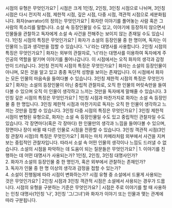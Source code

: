시점의 유형은 무엇인가요?	| 시점은 크게 1인칭, 2인칭, 3인칭 시점으로 나뉘며, 3인칭 시점은 다시 전지적 시점, 제한적 시점, 깊은 시점, 다중 시점, 객관적 시점으로 세분화됩니다.
화자(narrator)의 정의는 무엇인가요?	| 화자란 이야기를 풀어놓는 사람 혹은 그 사람의 목소리를 말합니다. 소설 속 등장인물일 수도 있고, 이야기에 등장하지 않으면서 인물들을 관찰하고 독자에게 소설 속 사건을 전해주는 보이지 않는 존재일 수도 있습니다.
1인칭 시점의 특징은 무엇인가요?	| 화자가 소설의 등장인물 중 한 명이며, 독자는 이 인물의 느낌과 생각만을 접할 수 있습니다. '나'라는 대명사를 사용합니다.
2인칭 시점의 특징은 무엇인가요?	| 화자는 외부의 관찰자로, '너'라는 대명사를 이용하여 독자에게 주인공의 역할을 맡기며 이야기를 풀어나갑니다. 이 시점에서는 오직 화자의 생각과 감정만이 드러납니다.
3인칭 전지적 시점의 특징은 무엇인가요?	| 화자는 소설의 등장인물이 아니며, 모든 것을 알고 있고 종종 독단적 성향을 보이는 존재입니다. 이 시점에서 화자는 모든 인물의 마음속을 들여다볼 수 있습니다.
3인칭 제한적 시점의 특징은 무엇인가요?	| 화자는 소설의 등장인물이 아닌 중립적 관찰자로, 오직 한 인물의 머릿속만을 들여다볼 수 있으며 오직 이 인물이 생각하고 느끼는 것만을 독자에게 말해줄 수 있습니다.
3인칭 깊은 시점의 특징은 무엇인가요?	| 1인칭 시점과 마찬가지로 화자는 소설 속 등장인물 중 한 명입니다. 3인칭 제한적 시점과 마찬가지로 독자는 오직 한 인물이 생각하고 느끼는 것만을 접할 수 있습니다.
3인칭 다중 시점의 특징은 무엇인가요?	| 3인칭 제한적 시점이 변형된 유형으로, 화자는 소설 속 등장인물일 수도 있고 중립적인 관찰자일 수도 있습니다. 각 장면마다(혹은 각 장마다) 한 인물만의 생각과 느낌을 들여다볼 수 있으며, 장면이나 장이 바뀔 때 다른 인물로 시점을 전환할 수 있습니다.
3인칭 객관적 시점(3인칭 관찰자 시점)의 특징은 무엇인가요?	| 화자는 마치 카메라처럼 외부에서 사건을 지켜보는 중립적인 관찰자입니다. 따라서 소설 속 어떤 인물의 생각이나 느낌도 드러낼 수 없습니다.
소설의 시점을 파악하는 데 도움이 되는 질문들은 무엇인가요?	| 1. 이야기를 진행하는 데 어떤 대명사가 사용되는가? 1인칭, 2인칭, 3인칭 대명사인가?<br/>2. 화자가 소설의 등장인물 중 한 명인가, 혹은 외부에서 관찰하는 존재인가?<br/>3. 독자가 인물 중 한 명 이상의 생각과 감정을 접할 수 있는가?<br/>4. 소설이 진행됨에 따라 시점이 변화하는가?
시점 유형 중 소설에서 드물게 사용되는 것은 무엇인가요?	| 2인칭 시점과 3인칭 객관적 시점은 소설에서 사용되는 경우가 드뭅니다.
시점의 유형을 구분하는 기준은 무엇인가요?	| 시점은 주로 이야기를 할 때 사용하는 인칭 대명사(1인칭 '나', 3인칭 '그/그녀')와 화자가 이야기 또는 인물과 맺는 관계에 따라 구분됩니다.